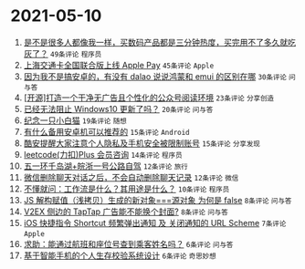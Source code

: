 # 2021-05-10

1. [是不是很多人都像我一样，买数码产品都是三分钟热度，买完用不了多久就吃灰了？](https://www.v2ex.com/t/775928) `49条评论` `程序员`
1. [上海交通卡全国联合版上线 Apple Pay](https://www.v2ex.com/t/775902) `45条评论` `Apple`
1. [因为我不是搞安卓的，有没有 dalao 说说鸿蒙和 emui 的区别在哪](https://www.v2ex.com/t/775918) `30条评论` `问与答`
1. [[开源]打造一个干净无广告且个性化的公众号阅读环境](https://www.v2ex.com/t/775908) `23条评论` `分享创造`
1. [已经无法阻止 Windows10 更新了吗？](https://www.v2ex.com/t/775933) `20条评论` `问与答`
1. [纪念一只小白猫](https://www.v2ex.com/t/775935) `19条评论` `随想`
1. [有什么备用安卓机可以推荐的](https://www.v2ex.com/t/775925) `15条评论` `Android`
1. [酷安提醒大家注意个人隐私及手机安全被限制账号](https://www.v2ex.com/t/775912) `15条评论` `分享发现`
1. [leetcode(力扣)Plus 会员咨询](https://www.v2ex.com/t/775946) `14条评论` `程序员`
1. [五一环千岛湖+皖浙一号公路自驾](https://www.v2ex.com/t/775927) `12条评论` `旅行`
1. [微信删除聊天对话之后，不会自动删除聊天记录](https://www.v2ex.com/t/775926) `12条评论` `微信`
1. [不懂就问：工作流是什么？其用途是什么？](https://www.v2ex.com/t/775907) `10条评论` `程序员`
1. [JS 解构赋值（浅拷贝）生成的新对象===源对象 为何是 false](https://www.v2ex.com/t/775947) `8条评论` `问与答`
1. [V2EX 侧边的 TapTap 广告能不能换个封面?](https://www.v2ex.com/t/775931) `8条评论` `问与答`
1. [iOS 快捷指令 Shortcut 频繁弹出通知 及 关闭通知的 URL Scheme](https://www.v2ex.com/t/775905) `7条评论` `Apple`
1. [求助：能通过航班和座位号查到乘客姓名吗？](https://www.v2ex.com/t/775944) `6条评论` `问与答`
1. [基于智能手机的个人生存校验系统设计](https://www.v2ex.com/t/775932) `6条评论` `奇思妙想`
